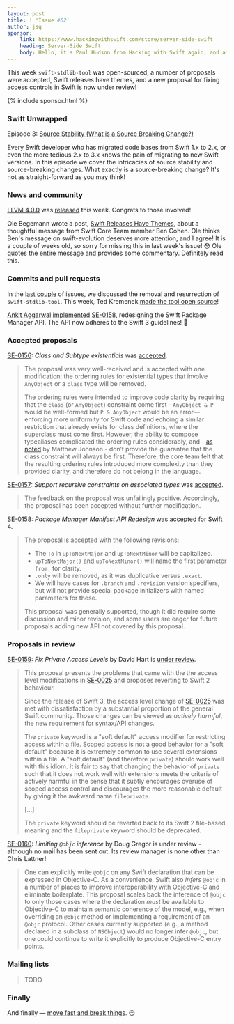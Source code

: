 ```yaml
---
layout: post
title: ! 'Issue #62'
author: jsq
sponsor:
    link: https://www.hackingwithswift.com/store/server-side-swift
    heading: Server-Side Swift
    body: Hello, it's Paul Hudson from Hacking with Swift again, and after four weeks you're probably sick of seeing me here. So, I'll cut to the chase and get out of your way &mdash; I wrote a book about Server-Side Swift, and I think you'd like it.
---
```


This week `swift-stdlib-tool` was open-sourced, a number of proposals were accepted, Swift releases have themes, and a new proposal for fixing access controls in Swift is now under review!

<!--excerpt-->

{% include sponsor.html %}

### Swift Unwrapped

Episode 3: [Source Stability (What is a Source Breaking Change?)](https://spec.fm/podcasts/swift-unwrapped/61851)

Every Swift developer who has migrated code bases from Swift 1.x to 2.x, or even the more tedious 2.x to 3.x knows the pain of migrating to new Swift versions. In this episode we cover the intricacies of source stability and source-breaking changes. What exactly is a source-breaking change? It's not as straight-forward as you may think!

### News and community

[LLVM 4.0.0](http://lists.llvm.org/pipermail/llvm-dev/2017-March/111025.html) was [released](http://releases.llvm.org/4.0.0/docs/ReleaseNotes.html) this week. Congrats to those involved!

Ole Begemann wrote a post, [Swift Releases Have Themes](https://oleb.net/blog/2017/03/swift-themed-releases/), about a thoughtful message from Swift Core Team member Ben Cohen. Ole thinks Ben's message on swift-evolution deserves more attention, and I agree! It is a couple of weeks old, so sorry for missing this in last week's issue! 😳 Ole quotes the entire message and provides some commentary. Definitely read this.

### Commits and pull requests

In the [last](/issue-61/) [couple](/issue-60/) of issues, we discussed the removal and resurrection of `swift-stdlib-tool`. This week, Ted Kremenek [made the tool open source](https://github.com/apple/swift/pull/8258)!

[Ankit Aggarwal](https://github.com/aciidb0mb3r) [implemented](https://github.com/apple/swift-package-manager/pull/1024) [SE-0158](https://github.com/apple/swift-evolution/blob/master/proposals/0158-package-manager-manifest-api-redesign.md), redesigning the Swift Package Manager API. The API now adheres to the Swift 3 guidelines! 🎉

### Accepted proposals

[SE-0156](https://github.com/apple/swift-evolution/blob/master/proposals/0156-subclass-existentials.md): *Class and Subtype existentials* was [accepted](https://lists.swift.org/pipermail/swift-evolution-announce/2017-March/000331.html).

> The proposal was very well-received and is accepted with one modification: the ordering rules for existential types that involve `AnyObject` or a `class` type will be removed.
>
> The ordering rules were intended to improve code clarity by requiring that the `class` (or `AnyObject`) constraint come first - `AnyObject & P` would be well-formed but `P & AnyObject` would be an error—enforcing more uniformity for Swift code and echoing a similar restriction that already exists for class definitions, where the superclass must come first. However, the ability to compose typealiases complicated the ordering rules considerably, and - [as noted](https://lists.swift.org/pipermail/swift-evolution/Week-of-Mon-20170227/033365.html) by Matthew Johnson - don’t provide the guarantee that the class constraint will always be first. Therefore, the core team felt that the resulting ordering rules introduced more complexity than they provided clarity, and therefore do not belong in the language.

[SE-0157](https://github.com/apple/swift-evolution/blob/master/proposals/0157-recursive-protocol-constraints.md): *Support recursive constraints on associated types* was [accepted](https://lists.swift.org/pipermail/swift-evolution/Week-of-Mon-20170320/034266.html).

> The feedback on the proposal was unfailingly positive. Accordingly, the proposal has been accepted without further modification.

[SE-0158](https://github.com/apple/swift-evolution/blob/master/proposals/0158-package-manager-manifest-api-redesign.md): *Package Manager Manifest API Redesign* was [accepted](https://lists.swift.org/pipermail/swift-evolution-announce/2017-March/000330.html) for Swift 4.

> The proposal is accepted with the following revisions:
>
> * The `To` in `upToNextMajor` and `upToNextMinor` will be capitalized.
> * `upToNextMajor()` and `upToNextMinor()` will name the first parameter `from:` for clarity.
> * `.only` will be removed, as it was duplicative versus `.exact`.
> * We will have cases for `.branch` and `.revision` version specifiers, but will not provide special package initializers with named parameters for these.
>
> This proposal was generally supported, though it did require some discussion and minor revision, and some users are eager for future proposals adding new API not covered by this proposal.

### Proposals in review

[SE-0159](https://github.com/apple/swift-evolution/blob/master/proposals/0159-fix-private-access-levels.md): *Fix Private Access Levels* by David Hart is [under review](https://lists.swift.org/pipermail/swift-evolution-announce/2017-March/000332.html).

> This proposal presents the problems that came with the the access level modifications in [SE-0025](https://github.com/apple/swift-evolution/blob/master/proposals/0025-scoped-access-level.md) and proposes reverting to Swift 2 behaviour.
>
> Since the release of Swift 3, the access level change of [SE-0025](https://github.com/apple/swift-evolution/blob/master/proposals/0025-scoped-access-level.md) was met with dissatisfaction by a substantial proportion of the general Swift community. Those changes can be viewed as *actively harmful*, the new requirement for syntax/API changes.
>
> The `private` keyword is a "soft default" access modifier for restricting access within a file. Scoped access is not a good behavior for a "soft default" because it is extremely common to use several extensions within a file. A "soft default" (and therefore `private`) should work well with this idiom. It is fair to say that changing the behavior of `private` such that it does not work well with extensions meets the criteria of actively harmful in the sense that it subtly encourages overuse of scoped access control and discourages the more reasonable default by giving it the awkward name `fileprivate`.
>
> [...]
>
> The `private` keyword should be reverted back to its Swift 2 file-based meaning and the `fileprivate` keyword should be deprecated.

[SE-0160](https://github.com/apple/swift-evolution/blob/master/proposals/0160-objc-inference.md): *Limiting `@objc` inference* by Doug Gregor is under review - although no mail has been sent out. Its review manager is none other than Chris Lattner!

> One can explicitly write `@objc` on any Swift declaration that can be expressed in Objective-C. As a convenience, Swift also *infers* `@objc` in a number of places to improve interoperability with Objective-C and eliminate boilerplate. This proposal scales back the inference of `@objc` to only those cases where the declaration *must* be available to Objective-C to maintain semantic coherence of the model, e.g., when overriding an `@objc` method or implementing a requirement of an `@objc` protocol. Other cases currently supported (e.g., a method declared in a subclass of `NSObject`) would no longer infer `@objc`, but one could continue to write it explicitly to produce Objective-C entry points.

### Mailing lists

> TODO

### Finally

And finally &mdash; [move fast and break things](https://twitter.com/slava_pestov/status/844752650025426944). 😏
